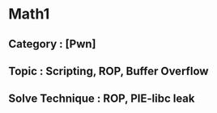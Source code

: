# Math1

## Category : [Pwn]

## Topic : Scripting, ROP, Buffer Overflow

## Solve Technique : ROP, PIE-libc leak
